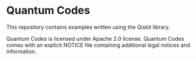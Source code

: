 # Quantum Codes
This repository contains examples written using the Qiskit library. 


Quantum Codes is licensed under Apache 2.0 license. Quantum Codes comes with an explicit NOTICE file containing additional legal notices and information.
